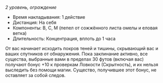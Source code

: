 *2 уровень, ограждение*

- Время накладывания: 1 действие
- Дистанция: На себя
- Компоненты: В, С, М (пепел от сожжённого листа омелы и еловая ветка)
- Длительность: Концентрация, вплоть до 1 часа

От вас начинает исходить покров теней и тишины, скрывающий вас и ваших спутников от обнаружения. Пока заклинание активно, все существа, выбранные вами в пределах 30 футов (включая вас) получают бонус +10 к проверкам Ловкости (Скрытность), и их нельзя выследить без помощи магии. Существо, получившее этот бонус, не оставляет за собой следов.